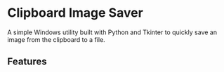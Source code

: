 # Clipboard Image Saver

A simple Windows utility built with Python and Tkinter to quickly save an image from the clipboard to a file.

## Features
